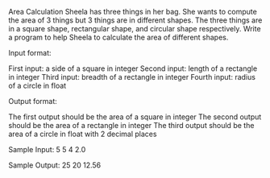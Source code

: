 Area Calculation
Sheela has three things in her bag. She wants to compute the area of 3 things 
but 3 things are in different shapes. The three things are in a square shape, 
rectangular shape, and circular shape respectively.  Write a program to help 
Sheela to calculate the area of different shapes.

Input format:

First input: a side of a square in integer
Second input: length of a rectangle in integer
Third input: breadth of a rectangle in integer
Fourth input: radius of a circle in float

Output format:

The first output should be the area of a square in integer
The second output should be the area of a rectangle in integer
The third output should be the area of a circle in float with 2 decimal places

Sample Input:
5
5
4
2.0

Sample Output:
25
20
12.56

